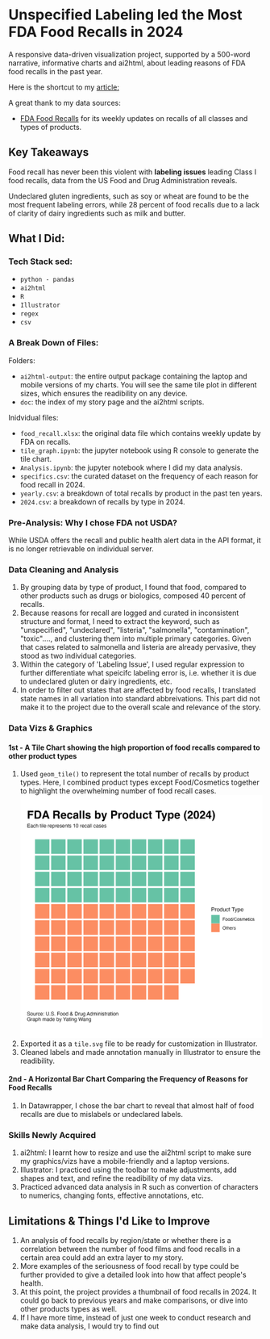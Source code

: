 # Unspecified Labeling led the Most FDA Food Recalls in 2024
A responsive data-driven visualization project, supported by a 500-word narrative, informative charts and ai2html, about leading reasons of FDA food recalls in the past year. 

Here is the shortcut to my [article:](https://yatingw24.github.io/food_recall)

A great thank to my data sources:
- [FDA Food Recalls](https://datadashboard.fda.gov/ora/cd/recalls.htm) for its weekly updates on recalls of all classes and types of products.


## Key Takeaways 
Food recall has never been this violent with **labeling issues** leading Class I food recalls, data from the US Food and Drug Administration reveals. 

Undeclared gluten ingredients, such as soy or wheat are found to be the most frequent labeling errors, while 28 percent of food recalls due to a lack of clarity of dairy ingredients such as milk and butter.


## What I Did:
### Tech Stack sed:
 - `python - pandas`
 - `ai2html`
 - `R`
 - `Illustrator`
 - `regex`
 - `csv`

### A Break Down of Files:
Folders:
- `ai2html-output`: the entire output package containing the laptop and mobile versions of my charts. You will see the same tile plot in different sizes, which ensures the readibility on any device. 
- `doc`: the index of my story page and the ai2html scripts. 

Inidvidual files:
 - `food_recall.xlsx`: the original data file which contains weekly update by FDA on recalls.
 - `tile_graph.ipynb`: the jupyter notebook using R console to generate the tile chart.
  - `Analysis.ipynb`: the jupyter notebook where I did my data analysis. 
 - `specifics.csv`: the curated dataset on the frequency of each reason for food recall in 2024. 
 - `yearly.csv`: a breakdown of total recalls by product in the past ten years. 
  - `2024.csv`: a breakdown of recalls by type in 2024. 
 
### Pre-Analysis: Why I chose FDA not USDA?
While USDA offers the recall and public health alert data in the API format, it is no longer retrievable on individual server. 

### Data Cleaning and Analysis
1. By grouping data by type of product, I found that food, compared to other products such as drugs or biologics, composed 40 percent of recalls. 
2. Because reasons for recall are logged and curated in inconsistent structure and format, I need to extract the keyword, such as "unspecified", "undeclared", "listeria", "salmonella", "contamination", "toxic"...., and clustering them into multiple primary categories. Given that cases related to salmonella and listeria are already pervasive, they stood as two individual categories. 
3. Within the category of 'Labeling Issue', I used regular expression to further differentiate what speicifc labeling error is, i.e. whether it is due to undeclared gluten or dairy ingredients, etc. 
4. In order to filter out states that are affected by food recalls, I translated state names in all variation into standard abbreivations. This part did not make it to the project due to the overall scale and relevance of the story. 


### Data Vizs & Graphics
#### 1st - A Tile Chart showing the high proportion of food recalls compared to other product types
1. Used `geom_tile()` to  represent the total number of recalls by product types. Here, I combined product types except Food/Cosmetics together to highlight the overwhelming number of food recall cases. 
![Chart](docs/tile.png)
2. Exported it as a `tile.svg` file to be ready for customization in Illustrator. 
3. Cleaned labels and made annotation manually in Illustrator to ensure the readibility.


#### 2nd - A Horizontal Bar Chart Comparing the Frequency of Reasons for Food Recalls
1. In Datawrapper, I chose the bar chart to reveal that almost half of food recalls are due to mislabels or undeclared labels. 


### Skills Newly Acquired
1. ai2html: I learnt how to resize and use the ai2html script to make sure my graphics/vizs have a mobile-friendly and a laptop versions. 
2. Illustrator: I practiced using the toolbar to make adjustments, add shapes and text, and refine the readibility of my data vizs.
3. Practiced advanced data analysis in R such as convertion of characters to numerics, changing fonts, effective annotations, etc. 

## Limitations & Things I'd Like to Improve
1. An analysis of food recalls by region/state or whether there is a correlation between the number of food films and food recalls in a certain area could add an extra layer to my story.
2. More examples of the seriousness of food recall by type could be further provided to give a detailed look into how that affect people's health. 
3. At this point, the project provides a thumbnail of food recalls in 2024. It could go back to previous years and make comparisons, or dive into other products types as well. 
4. If I have more time, instead of just one week to conduct research and make data analysis, I would try to find out 
 

 
